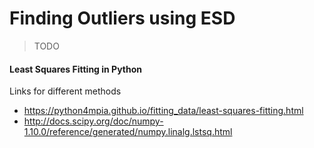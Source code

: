 # Finding Outliers using ESD

> TODO

#### Least Squares Fitting in Python

Links for different methods

* https://python4mpia.github.io/fitting_data/least-squares-fitting.html
* http://docs.scipy.org/doc/numpy-1.10.0/reference/generated/numpy.linalg.lstsq.html

